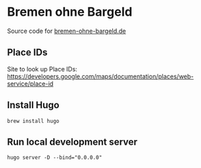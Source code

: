# Bremen ohne Bargeld

Source code for [bremen-ohne-bargeld.de](https://bremen-ohne-bargeld.de)

## Place IDs

Site to look up Place IDs: https://developers.google.com/maps/documentation/places/web-service/place-id

## Install Hugo

```
brew install hugo
```

## Run local development server

```
hugo server -D --bind="0.0.0.0"
```
